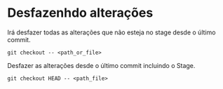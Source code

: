 # Desfazenhdo alterações
Irá desfazer todas as alterações que não esteja no stage desde o último commit.
```
git checkout -- <path_or_file>
```

Desfazer as alterações desde o último commit incluindo o Stage.
```
git checkout HEAD -- <path_file>
```